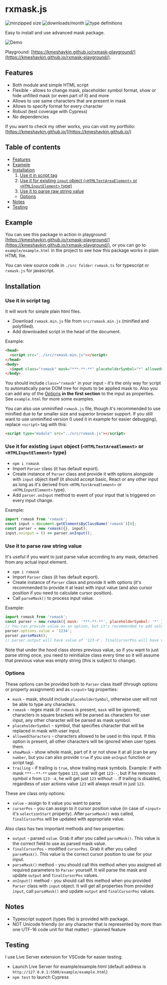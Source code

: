 # rxmask.js

![minzipped size](https://img.shields.io/bundlephobia/minzip/rxmask)
![downloads/month](https://img.shields.io/npm/dm/rxmask)
![type definitions](https://img.shields.io/npm/types/rxmask)

Easy to install and use advanced mask package.

![Demo](https://i.imgur.com/JQkbS8p.gif)

Playground: [https://kmeshavkin.github.io/rxmask-playground/](https://kmeshavkin.github.io/rxmask-playground/).

## <a name="Features"></a>Features

- Both module and simple HTML script
- Flexible - allows to change mask, placeholder symbol format, show or hide unfilled mask (or even part of it) and more
- Allows to use same characters that are present in mask
- Allows to specify format for every character
- Robust (test coverage with Cypress)
- No dependencies

If you want to check my other works, you can visit my portfolio: [https://kmeshavkin.github.io/](https://kmeshavkin.github.io/)

## Table of contents

- [Features](#Features)
- [Example](#Example)
- [Installation](#Installation)
  1. [Use it in script tag](#Installation/ScriptTag)
  2. [Use it for existing `input` object (`<HTMLTextAreaElement>` or `<HTMLInputElement>` type)](#Installation/Input)
  3. [Use it to parse raw string value](#Installation/RawString)
  - [Options](#Installation/Options)
- [Notes](#Notes)
- [Testing](#Testing)

## <a name="Example"></a>Example

You can see this package in action in playground: [https://kmeshavkin.github.io/rxmask-playground/](https://kmeshavkin.github.io/rxmask-playground/), or you can go to `example/example.html` in the project to see how this package works in plain HTML file.

You can view source code in `./src folder`: `rxmask.ts` for typescript or `rxmask.js` for javascript.

## <a name="Installation"></a>Installation

### <a name="Installation/ScriptTag"></a>Use it in script tag

It will work for simple plain html files.

- Download `rxmask.min.js` file from `src/rxmask.min.js` (minified and polyfilled).
- Add downloaded script in the head of the document.

<a name="Installation/ScriptTag"></a>Example:

```HTML
<head>
  <script src="../src/rxmask.min.js"></script>
</head>
<body>
  <input class="rxmask" mask="***-**-**" placeholderSymbol="*" allowedCharacters="[0-9]"/>
</body>
```

You should include `class="rxmask"` in your input - it's the only way for script to automatically parse DOM tree for inputs to be applied mask to. Also you can add any of the [Options](#Installation/Options) **in the first section** to the input as properties. See `example.html` for more some examples.

You can also use unminified `rxmask.js` file, though it's recommended to use minified due to far smaller size and superior browser support. If you still want to use unminified version (I used it in example for easier debugging), replace `<script>` tag with this:

```HTML
<script type="module" src="../src/rxmask.js"></script>
```

### <a name="Installation/Input"></a> Use it for existing `input` object (`<HTMLTextAreaElement>` or `<HTMLInputElement>` type)

- `npm i rxmask`
- Import `Parser` class (it has default export).
- Create instance of `Parser` class and provide it with options alongside with `input` object itself (it should accept basic, React or any other input as long as it's derived from `<HTMLTextAreaElement>` or `<HTMLInputElement>` type).
- Add `parser.onInput` method to event of your input that is triggered on every input change.

Example:

```javascript
import rxmask from 'rxmask';
const input = document.getElementsByClassName('rxmask')[0];
const parser = new rxmask({}, input);
input.oninput = () => parser.onInput();
```

### <a name="Installation/RawString"></a>Use it to parse raw string value

It's useful if you want to just parse value according to any mask, detached from any actual input element.

- `npm i rxmask`
- Import `Parser` class (it has default export).
- Create instance of `Parser` class and provide it with options (it's recommended to provide it at least with input value (and also cursor position if you need to calculate cursor position).
- Call `parseMask()` to process input value.

Example:

```javascript
import rxmask from 'rxmask';
const parser = new rxmask({ mask: '***-**-**', placeholderSymbol: '*' });
// You can provide value as an option, but it's recommended to add value separately every time before calling parseMask()
parser.options.value = '1234';
parser.parseMask();
// parser.output will have value of '123-4', finalCursorPos will have value of 5
```

Note that under the hood class stores previous value, so if you want to just parse string once, you need to reinitialize class every time so it will assume that previous value was empty string (this is subject to change).

### <a name="Installation/Options"></a>Options

These options can be provided both to `Parser` class itself (through options or property assignment) and as `<input>` tag properties:

- `mask` - mask, should include `placeholderSymbol`, otherwise user will not be able to type any characters.
- `rxmask` - regex mask (if `rxmask` is present, `mask` will be ignored), characters in square brackets will be parsed as characters for user input, any other character will be parsed as mask symbol.
- `placeholderSymbol` - symbol, that specifies character that will be replaced in mask with user input.
- `allowedCharacters` - characters allowed to be used in this input. If this option is present, all other characters will be ignored when user types them.
- `showMask` - show whole mask, part of it or not show it at all (can be any `number`, but you can also provide `true` if you use `onInput` function or script tag).
- `trailing` - if trailing is `true`, show trailing mask symbols. Example: if with mask `***--**-**` user types `123`, user will get `123--`, but if he removes symbol `4` from `123--4`, he will get just `123` without `-`. If trailing is disabled, regardless of user actions value `123` will always result in just `123`.

These are class only options:

- `value` - assign to it value you want to parse
- `cursorPos` - you can assign to it cursor position value (in case of `<input>` it's `selectionStart` property). After `parseMask()` was called, `finalCursorPos` will be updated with appropriate value.

Also class has two important methods and two properties:

- `output` - parsed `value`. Grab it after you called `parseMask()`. This value is the correct field to use as parsed mask value.
- `finalCursorPos` - modified `cursorPos`. Grab it after you called `parseMask()`. This value is the correct cursor position to use for your input.
- `parseMask()` method - you should call this method when you assigned all required parameters to `Parser` yourself. It will parse the mask and update `output` and `finalCursorPos` values.
- `onInput()` method - you should call this method when you provided `Parser` class with `input` object. It will get all properties from provided `input`, call `parseMask()` and update `output` and `finalCursorPos` values.

## <a name="Notes"></a>Notes

- Typescript support (types file) is provided with package.
- NOT Unicode friendly (or any character that is represented by more than one UTF-16 code unit for that matter) - planned feature

## <a name="Testing"></a>Testing

I use Live Server extension for VSCode for easier testing.

- Launch Live Server for example/example.html (default address is `http://127.0.0.1:5500/example/example.html`)
- `npm test` to launch Cypress
